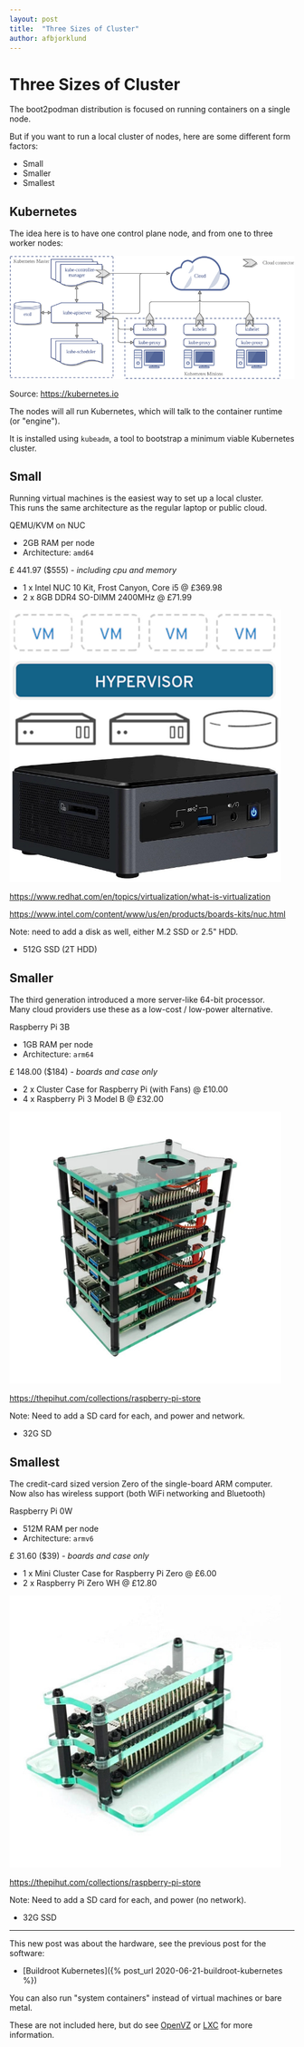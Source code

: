 ```yaml
---
layout: post
title:  "Three Sizes of Cluster"
author: afbjorklund
---
```


# Three Sizes of Cluster

The boot2podman distribution is focused on running containers on a single node.

But if you want to run a local cluster of nodes, here are some different form factors:

* Small
* Smaller
* Smallest

## Kubernetes

The idea here is to have one control plane node, and from one to three worker nodes:

![kubernetes architecture](/assets/kubernetes-architecture.png)

Source: <https://kubernetes.io>

The nodes will all run Kubernetes, which will talk to the container runtime (or "engine").

It is installed using `kubeadm`, a tool to bootstrap a minimum viable Kubernetes cluster.

## Small

Running virtual machines is the easiest way to set up a local cluster.<br />
This runs the same architecture as the regular laptop or public cloud.

QEMU/KVM on NUC
* 2GB RAM per node
* Architecture: `amd64`

£ 441.97 ($555) - _including cpu and memory_
* 1 x Intel NUC 10 Kit, Frost Canyon, Core i5 @ £369.98
* 2 x 8GB DDR4 SO-DIMM 2400MHz @ £71.99

<img alt="Intel NUC 10" src="/assets/nuc_10.jpg" width="480" />

<https://www.redhat.com/en/topics/virtualization/what-is-virtualization>

<https://www.intel.com/content/www/us/en/products/boards-kits/nuc.html>

Note: need to add a disk as well, either M.2 SSD or 2.5" HDD.

* 512G SSD (2T HDD)

## Smaller

The third generation introduced a more server-like 64-bit processor.<br />
Many cloud providers use these as a low-cost  / low-power alternative.

Raspberry Pi 3B
* 1GB RAM per node
* Architecture: `arm64`

£ 148.00 ($184) - _boards and case only_
* 2 x Cluster Case for Raspberry Pi (with Fans) @ £10.00
* 4 x Raspberry Pi 3 Model B @ £32.00

<img alt="Raspberry Pi 3 Cluster" src="/assets/rpi_3b.jpg" width="480" />

<https://thepihut.com/collections/raspberry-pi-store>

Note: Need to add a SD card for each, and power and network.

* 32G SD

## Smallest

The credit-card sized version Zero of the single-board ARM computer.<br />
Now also has wireless support (both WiFi networking and Bluetooth)

Raspberry Pi 0W
* 512M RAM per node
* Architecture: `armv6`

£ 31.60 ($39) - _boards and case only_
* 1 x Mini Cluster Case for Raspberry Pi Zero @ £6.00
* 2 x Raspberry Pi Zero WH @ £12.80

<img alt="Raspberry Pi 0 Cluster" src="/assets/rpi_0w.jpg" width="480" />

<https://thepihut.com/collections/raspberry-pi-store>

Note: Need to add a SD card for each, and power (no network).

* 32G SSD

----

This new post was about the hardware, see the previous post for the software:

* [Buildroot Kubernetes]({% post_url 2020-06-21-buildroot-kubernetes %})

You can also run "system containers" instead of virtual machines or bare metal.

These are not included here, but do see [OpenVZ](https://openvz.org/) or [LXC](https://linuxcontainers.org/) for more information.


